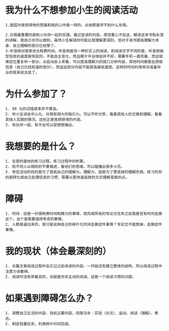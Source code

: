 # **我为什么不想参加小生的阅读活动**

```
1.是因为我觉得他的思路和我的心中是一样的，从他那我学不到什么东西。

```

```
2.对我最重要的是和小伙伴一起的实践，看过宣讲的内容，感觉重心不在这。解读这本书和永澄的讲解，我自己也可以做到，虽然小生解读的可能比我理解更深刻，但对于读书提高理解力本身，自己理解的部分已经够了。
3.听音频对我来说太耗费时间。听音频是另一种形式上的阅读，和阅读文字不同的是，听音频接受信息的速度是恒定的，不能自主变化，而且朝夕平台体验并不好，需要手机一直亮着，而且很难定位重复听一部分。从启动会上来看，可以提高理解力的就几分钟内容，其他时间都是在获取信息（自己已经知道的部分），而且这部分内容不能提高接收速度。这样的时间利用率对准备毕业的我来说太低了。

```

# **为什么参加了？**

```
1. 99 元的试错成本并不算高。
2. 听小生讲去中心化，对我有很大的吸引力。可以不听分享，看看其他人的文章和理解，看看其他人实践的情况。这些正是我想获得的内容。
3. 有伙伴一起，有平台可以促使我输出。
```

# **我想要的是什么？**

```
1. 在意的是他的练习过程，练习过程中的积累。
2. 和不同人以相同的节奏推进，看他们的思维，可以碰撞出很多火花。
3. 参加活动的目的是为了提高自己的理解力。理解力，就是为了更高效的理解东西。练习的目的是转化成自己处理信息的习惯，需要以更快速高效的方式理解里面的点。

```

# **障碍**

```
1. 时间：这是一份很耗费时间和精力的事情，我完成所有的写论文任务之前我是否有时间去做这个，这个是需要值得考虑的事情。
2. 人都是逼出来的，我只能说用自己的碎片化时间去做这件事情？写论文不能放掉，去做这件事情。

```

# **我的现状（体会最深刻的）**

```
1. 长篇文章阅读过程中会忘记之前阅读的内容。一开始没有建立整体的结构，所以阅读过程中注意力会散掉。
2. 阅读时没有带着目的，也就是并非主动的阅读。这是一个阅读习惯的问题。

```

# **如果遇到障碍怎么办？**

```
1. 调整自己生活的内容，目前主要内容，四架马车：实验（论文）、运动、阅读（理解）、表达。
2. 制定轻量任务，利用碎片时间完成。

```

# 

```
 
```

